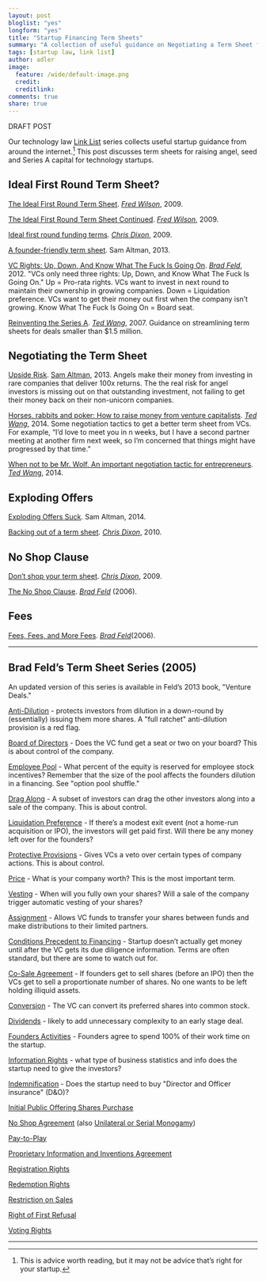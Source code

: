 ```yaml
---
layout: post
bloglist: "yes"
longform: "yes"
title: "Startup Financing Term Sheets"
summary: "A collection of useful guidance on Negotiating a Term Sheet for Seed and Series A rounds."
tags: [startup law, link list]
author: adler
image:
  feature: /wide/default-image.png
  credit:
  creditlink:
comments: true
share: true
---
```


DRAFT POST

Our technology law [Link List](/tags/#link+list) series collects useful startup guidance from around the internet.[^1]  This post discusses term sheets for raising angel, seed and Series A capital for technology startups.

[^1]: This is advice worth reading, but it may not be advice that’s right for your startup.




## Ideal First Round Term Sheet? 

[The Ideal First Round Term Sheet](http://avc.com/2009/08/the-ideal-first-round-term-sheet/). [*Fred Wilson*](https://twitter.com/fredwilson), 2009. 

[The Ideal First Round Term Sheet Continued](http://avc.com/2009/08/the-ideal-first-round-term-sheet-continued/). [*Fred Wilson*](https://twitter.com/fredwilson), 2009. 

[Ideal first round funding terms](http://cdixon.org/2009/08/16/ideal-first-round-funding-terms/). [*Chris Dixon*](https://twitter.com/cdixon), 2009. 

[A founder-friendly term sheet](http://blog.samaltman.com/a-founder-friendly-term-sheet). Sam Altman, 2013. 

[VC Rights: Up, Down, And Know What The Fuck Is Going On](http://www.feld.com/archives/2012/05/vc-rights-up-down-and-know-what-the-fuck-is-going-on.html). [*Brad Feld*](https://twitter.com/bfeld), 2012. "VCs only need three rights: Up, Down, and Know What The Fuck Is Going On." Up = Pro-rata rights. VCs want to invest in next round to maintain their ownership in growing companies. Down = Liquidation preference. VCs want to get their money out first when the company isn’t growing. Know What The Fuck Is Going On = Board seat. 

[Reinventing the Series A](http://venturebeat.com/2007/09/17/reinventing-the-series-a/). [*Ted Wang*](https://twitter.com/twang), 2007. Guidance on streamlining term sheets for deals smaller than $1.5 million.  

## Negotiating the Term Sheet

[Upside Risk](http://blog.samaltman.com/upside-risk). [Sam Altman](https://twitter.com/sama), 2013. Angels make their money from investing in rare companies that deliver 100x returns. The the real risk for angel investors is missing out on that outstanding investment, not failing to get their money back on their non-unicorn companies. 

[Horses, rabbits and poker: How to raise money from venture capitalists](https://medium.com/@twang/horses-rabbits-and-poker-b00d1bd56210). [*Ted Wang*](https://twitter.com/twang), 2014.  Some negotiation tactics to get a better term sheet from VCs. For example, “I’d love to meet you in n weeks, but I have a second partner meeting at another firm next week, so I’m concerned that things might have progressed by that time.” 

[When not to be Mr. Wolf. An important negotiation tactic for entrepreneurs](https://medium.com/@twang/when-not-to-be-mr-wolf-e56275211dd1).  [*Ted Wan*g](https://twitter.com/twang), 2014.

## Exploding Offers

[Exploding Offers Suck](http://blog.ycombinator.com/exploding-offers-suck). Sam Altman, 2014. 

[Backing out of a term sheet](http://cdixon.org/2010/02/03/backing-out-of-a-term-sheet/). [*Chris Dixon*](https://twitter.com/cdixon), 2010. 

## No Shop Clause 
[Don’t shop your term sheet](http://cdixon.org/2009/09/02/dont-shop-your-term-sheet/). [*Chris Dixon*](https://twitter.com/cdixon), 2009. 

[The No Shop Clause](http://www.feld.com/archives/2006/04/the-no-shop-clause.html). [*Brad Feld*](https://twitter.com/bfeld) (2006). 

## Fees 

[Fees, Fees, and More Fees](http://www.feld.com/archives/2006/04/fees-fees-and-more-fees.html). [*Brad Feld*](https://twitter.com/bfeld)(2006). 


- - - 

## Brad Feld’s Term Sheet Series (2005)

An updated version of this series is available in Feld’s 2013 book, "Venture Deals." 

[Anti-Dilution](http://feld.com/archives/2005/03/term-sheet-anti-dilution.html) - protects investors from dilution in a down-round by (essentially) issuing them more shares. A "full ratchet" anti-dilution provision is a red flag. 

[Board of Directors](http://www.feld.com/archives/2005/01/term-sheet-board-of-directors.html) - Does the VC fund get a seat or two on your board? This is about control of the company. 

[Employee Pool](http://feld.com/archives/2005/07/term-sheet-voting-rights-and-employee-pool.html) - What percent of the equity is reserved for employee stock incentives? Remember that the size of the pool affects the founders dilution in a financing. See "option pool shuffle."

[Drag Along](http://feld.com/archives/2005/02/term-sheet-drag-along.html) - A subset of investors can drag the other investors along into a sale of the company. This is about control. 

[Liquidation Preference](http://feld.com/archives/2005/01/term-sheet-liquidation-preference.html) - If there’s a modest exit event (not a home-run acquisition or IPO), the investors will get paid first. Will there be any money left over for the founders? 

[Protective Provisions](http://www.feld.com/archives/2005/01/term-sheet-protective-provisions.html) - Gives VCs a veto over certain types of company actions. This is about control. 

[Price](http://feld.com/archives/2005/01/term-sheet-price.html) - What is your company worth? This is the most important term. 

[Vesting](http://feld.com/archives/2005/05/term-sheet-vesting.html) - When will you fully own your shares? Will a sale of the company trigger automatic vesting of your shares? 

[Assignment](http://feld.com/archives/2005/08/term-sheet-indemnification-and-assignment.html) - Allows VC funds to transfer your shares between funds and make distributions to their limited partners.  

[Conditions Precedent to Financing](http://feld.com/archives/2005/04/term-sheet-conditions-precedent-to-financing.html) - Startup doesn’t actually get money until after the VC gets its due diligence information. Terms are often standard, but there are some to watch out for.

[Co-Sale Agreement](http://feld.com/archives/2005/07/term-sheet-restriction-on-sales-proprietary-inventions-and-co-sale-agreement.html) - If founders get to sell shares (before an IPO) then the VCs get to sell a proportionate number of shares. No one wants to be left holding illiquid assets. 

[Conversion](http://feld.com/archives/2005/04/term-sheet-conversion.html) - The VC can convert its preferred shares into common stock.

[Dividends](http://feld.com/archives/2005/03/term-sheet-dividends.html) - likely to add unnecessary complexity to an early stage deal. 

[Founders Activities](http://feld.com/archives/2005/07/term-sheet-founders-activities.html) - Founders agree to spend 100% of their work time on the startup. 

[Information Rights](http://feld.com/archives/2005/06/term-sheet-information-and-registration-rights.html) - what type of business statistics and info does the startup need to give the investors? 

[Indemnification](http://feld.com/archives/2005/08/term-sheet-indemnification-and-assignment.html) - Does the startup need to buy "Director and Officer insurance"  (D&O)? 

[Initial Public Offering Shares Purchase](http://feld.com/archives/2005/07/term-sheet-initial-public-offering-shares-purchase.html)

[No Shop Agreement](http://feld.com/archives/2005/08/term-sheet-no-shop-agreement.html) (also [Unilateral or Serial Monogamy](http://www.feld.com/archives/2005/08/unilateral_or_s.html))

[Pay-to-Play](http://feld.com/archives/2005/03/term-sheet-pay-to-play.html)

[Proprietary Information and Inventions Agreement](http://feld.com/archives/2005/07/term-sheet-restriction-on-sales-proprietary-inventions-and-co-sale-agreement.html)

[Registration Rights](http://feld.com/archives/2005/06/term-sheet-information-and-registration-rights.html)

[Redemption Rights](http://feld.com/archives/2005/03/term-sheet-redemption-rights.html)

[Restriction on Sales](http://feld.com/archives/2005/07/term-sheet-restriction-on-sales-proprietary-inventions-and-co-sale-agreement.html)

[Right of First Refusal](http://feld.com/archives/2005/06/term-sheet-right-of-first-refusal.html)

[Voting Rights](http://feld.com/archives/2005/07/term-sheet-voting-rights-and-employee-pool.html)

- - - 
